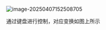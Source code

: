 ![image-20250407152508705](D:\deskToop\大三下\图形学\CG-第二组-第一次实验\2D\Readme.assets\image-20250407152508705.png)

通过键盘进行控制，对应变换如图上所示